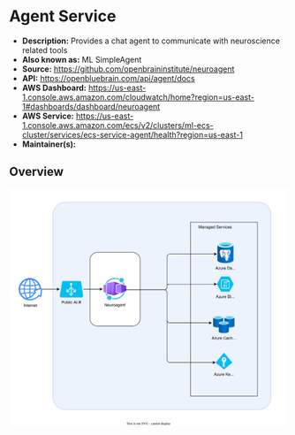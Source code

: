 # Agent Service

- **Description:** Provides a chat agent to communicate with neuroscience related tools
- **Also known as:** ML SimpleAgent
- **Source:** <https://github.com/openbraininstitute/neuroagent>
- **API:** <https://openbluebrain.com/api/agent/docs>
- **AWS Dashboard:** <https://us-east-1.console.aws.amazon.com/cloudwatch/home?region=us-east-1#dashboards/dashboard/neuroagent>
- **AWS Service:** <https://us-east-1.console.aws.amazon.com/ecs/v2/clusters/ml-ecs-cluster/services/ecs-service-agent/health?region=us-east-1>
- **Maintainer(s):**

## Overview

![Agent Service - Main Architecture](resources/2_azure.drawio.svg)
